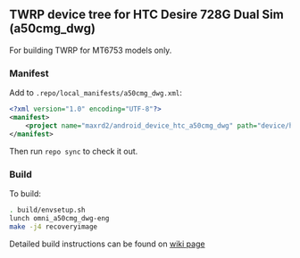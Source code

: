 ## TWRP device tree for HTC Desire 728G Dual Sim (a50cmg_dwg)

For building TWRP for MT6753 models only.


### Manifest
Add to `.repo/local_manifests/a50cmg_dwg.xml`:

```xml
<?xml version="1.0" encoding="UTF-8"?>
<manifest>
	<project name="maxrd2/android_device_htc_a50cmg_dwg" path="device/htc/a50cmg_dwg" remote="github" revision="android-5.1" />
</manifest>
```

Then run `repo sync` to check it out.

### Build
To build:

```sh
. build/envsetup.sh
lunch omni_a50cmg_dwg-eng
make -j4 recoveryimage
```

Detailed build instructions can be found on [wiki page](https://github.com/maxrd2/android_device_htc_a50cmg_dwg/wiki/TWRP-Build-Instructions)
